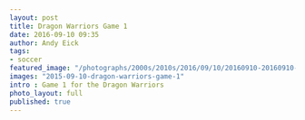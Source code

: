 ```yaml
---
layout: post
title: Dragon Warriors Game 1
date: 2016-09-10 09:35
author: Andy Eick
tags:
- soccer
featured_image: "/photographs/2000s/2010s/2016/09/10/20160910-20160910-dragon-warriors-game-1-0210.jpg"
images: "2015-09-10-dragon-warriors-game-1"
intro : Game 1 for the Dragon Warriors
photo_layout: full
published: true
---
```

